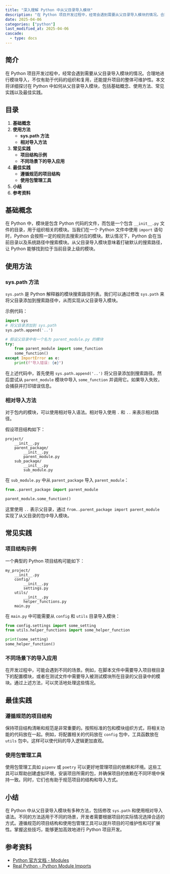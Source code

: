 ```yaml
---
title: "深入理解 Python 中从父目录导入模块"
description: "在 Python 项目开发过程中，经常会遇到需要从父目录导入模块的情况。合理地进行模块导入，不仅有助于代码的组织和复用，还能提升项目的整体可维护性。本文将详细探讨在 Python 中如何从父目录导入模块，包括基础概念、使用方法、常见实践以及最佳实践。"
date: 2025-04-06
categories: ["python"]
last_modified_at: 2025-04-06
cascade:
  - type: docs
---
```


<!-- more -->

## 简介
在 Python 项目开发过程中，经常会遇到需要从父目录导入模块的情况。合理地进行模块导入，不仅有助于代码的组织和复用，还能提升项目的整体可维护性。本文将详细探讨在 Python 中如何从父目录导入模块，包括基础概念、使用方法、常见实践以及最佳实践。

## 目录
1. **基础概念**
2. **使用方法**
    - **sys.path 方法**
    - **相对导入方法**
3. **常见实践**
    - **项目结构示例**
    - **不同场景下的导入应用**
4. **最佳实践**
    - **遵循规范的项目结构**
    - **使用包管理工具**
5. **小结**
6. **参考资料**

## 基础概念
在 Python 中，模块是包含 Python 代码的文件，而包是一个包含 `__init__.py` 文件的目录，用于组织相关的模块。当我们在一个 Python 文件中使用 `import` 语句时，Python 会按照一定的规则去搜索对应的模块。默认情况下，Python 会在当前目录以及系统路径中搜索模块。从父目录导入模块意味着打破默认的搜索路径，让 Python 能够找到位于当前目录上级的模块。

## 使用方法
### sys.path 方法
`sys.path` 是 Python 解释器的模块搜索路径列表。我们可以通过修改 `sys.path` 来将父目录添加到搜索路径中，从而实现从父目录导入模块。

示例代码：
```python
import sys
# 将父目录添加到 sys.path
sys.path.append('..')

# 假设父目录中有一个名为 parent_module.py 的模块
try:
    from parent_module import some_function
    some_function()
except ImportError as e:
    print(f"导入错误: {e}")
```
在上述代码中，首先使用 `sys.path.append('..')` 将父目录添加到搜索路径。然后尝试从 `parent_module` 模块中导入 `some_function` 并调用它。如果导入失败，会捕获并打印错误信息。

### 相对导入方法
对于包内的模块，可以使用相对导入语法。相对导入使用 `.` 和 `..` 来表示相对路径。

假设项目结构如下：
```
project/
    __init__.py
    parent_package/
        __init__.py
        parent_module.py
    sub_package/
        __init__.py
        sub_module.py
```

在 `sub_module.py` 中从 `parent_package` 导入 `parent_module`：
```python
from..parent_package import parent_module

parent_module.some_function()
```
这里使用 `..` 表示父目录，通过 `from..parent_package import parent_module` 实现了从父目录的包中导入模块。

## 常见实践
### 项目结构示例
一个典型的 Python 项目结构可能如下：
```
my_project/
    __init__.py
    config/
        __init__.py
        settings.py
    utils/
        __init__.py
        helper_functions.py
    main.py
```
在 `main.py` 中可能需要从 `config` 和 `utils` 目录导入模块：
```python
from config.settings import some_setting
from utils.helper_functions import some_helper_function

print(some_setting)
some_helper_function()
```

### 不同场景下的导入应用
在开发过程中，可能会遇到不同的场景。例如，在脚本文件中需要导入项目根目录下的配置模块，或者在测试文件中需要导入被测试模块所在目录的父目录中的模块。通过上述方法，可以灵活地处理这些情况。

## 最佳实践
### 遵循规范的项目结构
保持项目结构清晰和规范是非常重要的。按照标准的包和模块组织方式，将相关功能的代码放在一起。例如，将配置相关的代码放在 `config` 包中，工具函数放在 `utils` 包中。这样可以使代码的导入逻辑更加直观。

### 使用包管理工具
使用包管理工具如 `pipenv` 或 `poetry` 可以更好地管理项目的依赖和环境。这些工具可以帮助创建虚拟环境，安装项目所需的包，并确保项目的依赖在不同环境中保持一致。同时，它们也有助于规范项目的结构和导入方式。

## 小结
在 Python 中从父目录导入模块有多种方法，包括修改 `sys.path` 和使用相对导入语法。不同的方法适用于不同的场景，开发者需要根据项目的实际情况选择合适的方式。遵循规范的项目结构和使用包管理工具可以提升项目的可维护性和可扩展性。掌握这些技巧，能够更加高效地进行 Python 项目开发。

## 参考资料
- [Python 官方文档 - Modules](https://docs.python.org/3/tutorial/modules.html)
- [Real Python - Python Module Imports](https://realpython.com/python-modules-packages/)
